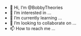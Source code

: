 - 👋 Hi, I’m @BobbyTheories
- 👀 I’m interested in ...
- 🌱 I’m currently learning ...
- 💞️ I’m looking to collaborate on ...
- 📫 How to reach me ...

<!---
BobbyTheories/BobbyTheories is a ✨ special ✨ repository because its `README.md` (this file) appears on your GitHub profile.
You can click the Preview link to take a look at your changes.
--->
